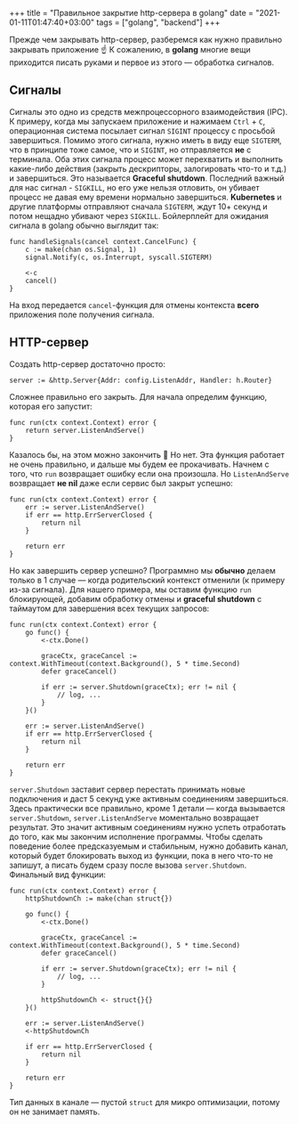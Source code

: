 +++
title = "Правильное закрытие http-сервера в golang"
date = "2021-01-11T01:47:40+03:00"
tags = ["golang", "backend"]
+++

Прежде чем закрывать http-сервер, разберемся как нужно правильно закрывать приложение ☝️ К сожалению, в **golang**
многие вещи приходится писать руками и первое из этого — обработка сигналов.

## Сигналы

Сигналы это одно из средств межпроцессорного взаимодействия (IPC). К примеру, когда мы запускаем приложение и нажимаем
`Ctrl` + `C`, операционная система посылает сигнал `SIGINT` процессу с просьбой завершиться. Помимо этого сигнала, нужно
иметь в виду еще `SIGTERM`, что в принципе тоже самое, что и `SIGINT`, но отправляется **не** с терминала. Оба этих
сигнала процесс может перехватить и выполнить какие-либо действия (закрыть дескрипторы, залогировать что-то и т.д.) и
завершиться. Это называется **Graceful shutdown**. Последний важный для нас сигнал - `SIGKILL`, но его уже нельзя отловить, он убивает процесс не давая ему
времени нормально завершиться. **Kubernetes** и другие платформы отправляют сначала `SIGTERM`, ждут 10+ секунд и потом
нещадно убивают через `SIGKILL`. Бойлерплейт для ожидания сигнала в golang обычно выглядит так:

```golang
func handleSignals(cancel context.CancelFunc) {
	c := make(chan os.Signal, 1)
	signal.Notify(c, os.Interrupt, syscall.SIGTERM)

	<-c
	cancel()
}
```

На вход передается `cancel`-функция для отмены контекста **всего** приложения поле получения сигнала.

## HTTP-сервер

Создать http-сервер достаточно просто:

```golang
server := &http.Server{Addr: config.ListenAddr, Handler: h.Router}
```

Сложнее правильно его закрыть. Для начала определим функцию, которая его запустит:

```golang
func run(ctx context.Context) error {
    return server.ListenAndServe()
}
```

Казалось бы, на этом можно закончить 💪 Но нет. Эта функция работает не очень правильно, и дальше мы будем ее
прокачивать. Начнем с того, что `run` возвращает ошибку если она произошла. Но `ListenAndServe` возвращает **не nil**
даже если сервис был закрыт успешно:

```golang
func run(ctx context.Context) error {
    err := server.ListenAndServe()
    if err == http.ErrServerClosed {
		return nil
	}
    
    return err
}
```

Но как завершить сервер успешно? Программно мы **обычно** делаем только в 1 случае — когда родительский контекст
отменили (к примеру из-за сигнала). Для нашего примера, мы оставим функцию `run` блокирующей, добавим обработку отмены
и **graceful shutdown** с таймаутом для завершения всех текущих запросов:

```golang
func run(ctx context.Context) error {
    go func() {
		<-ctx.Done()

		graceCtx, graceCancel := context.WithTimeout(context.Background(), 5 * time.Second)
		defer graceCancel()

		if err := server.Shutdown(graceCtx); err != nil {
		    // log, ...
		}
	}()
    
    err := server.ListenAndServe()
    if err == http.ErrServerClosed {
		return nil
	}
    
    return err
}
```

`server.Shutdown` заставит сервер перестать принимать новые подключения и даст 5 секунд уже активным соединениям
завершиться. Здесь практически все правильно, кроме 1 детали — когда вызывается `server.Shutdown`, `server.ListenAndServe`
моментально возвращает результат. Это значит активным соединениям нужно успеть отработать до того, как мы закончим
исполнение программы. Чтобы сделать поведение более предсказуемым и стабильным, нужно добавить канал, который будет
блокировать выход из функции, пока в него что-то не запишут, а писать будем сразу после вызова `server.Shutdown`.
Финальный вид функции:

```golang
func run(ctx context.Context) error {
    httpShutdownCh := make(chan struct{})

    go func() {
		<-ctx.Done()

		graceCtx, graceCancel := context.WithTimeout(context.Background(), 5 * time.Second)
		defer graceCancel()

		if err := server.Shutdown(graceCtx); err != nil {
		    // log, ...
		}
		
		httpShutdownCh <- struct{}{}
	}()
    
    err := server.ListenAndServe()
    <-httpShutdownCh
    
    if err == http.ErrServerClosed {
		return nil
	}
    
    return err
}
```

Тип данных в канале — пустой `struct` для микро оптимизации, потому он не занимает память.
